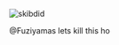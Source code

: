 ![skibdid](https://media.discordapp.net/attachments/1262529976184340520/1366929784495669430/Neues_Projekt_25_E174836-ezgif.com-gif-maker.gif?ex=6812bc10&is=68116a90&hm=aa5cc1b3cb08f5f22ffdbc4c9d291eced9520d7b421c1f5d1d629380ff2c101c&=&width=393&height=575)

@Fuziyamas lets kill this ho

